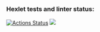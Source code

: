 ### Hexlet tests and linter status:
[![Actions Status](https://github.com/yakovlevaos/frontend-project-lvl1/workflows/hexlet-check/badge.svg)](https://github.com/yakovlevaos/frontend-project-lvl1/actions)
<a href="https://codeclimate.com/github/codeclimate/codeclimate/maintainability"><img src="https://api.codeclimate.com/v1/badges/a99a88d28ad37a79dbf6/maintainability" /></a>